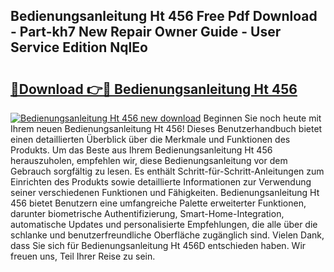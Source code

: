 ## Bedienungsanleitung Ht 456 Free Pdf Download - Part-kh7 New Repair Owner Guide - User Service Edition NqlEo

# <h2><a href="http://df3k1bs.blite.top/?on=Bedienungsanleitung+Ht+456">🔗Download 👉🔴 Bedienungsanleitung Ht 456</a></h2>

[![Bedienungsanleitung Ht 456 new download](https://i.imgur.com/lujVjoI.png)](http://df3k1bs.blite.top/?on=Bedienungsanleitung+Ht+456)
Beginnen Sie noch heute mit Ihrem neuen Bedienungsanleitung Ht 456! Dieses Benutzerhandbuch bietet einen detaillierten Überblick über die Merkmale und Funktionen des Produkts. Um das Beste aus Ihrem Bedienungsanleitung Ht 456 herauszuholen, empfehlen wir, diese Bedienungsanleitung vor dem Gebrauch sorgfältig zu lesen. Es enthält Schritt-für-Schritt-Anleitungen zum Einrichten des Produkts sowie detaillierte Informationen zur Verwendung seiner verschiedenen Funktionen und Fähigkeiten. Bedienungsanleitung Ht 456 bietet Benutzern eine umfangreiche Palette erweiterter Funktionen, darunter biometrische Authentifizierung, Smart-Home-Integration, automatische Updates und personalisierte Empfehlungen, die alle über die schlanke und benutzerfreundliche Oberfläche zugänglich sind. Vielen Dank, dass Sie sich für Bedienungsanleitung Ht 456D entschieden haben. Wir freuen uns, Teil Ihrer Reise zu sein.
